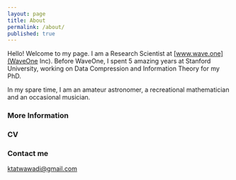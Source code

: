 ```yaml
---
layout: page
title: About
permalink: /about/
published: true
---
```


Hello! Welcome to my page. I am a Research Scientist at [www.wave.one](WaveOne Inc). 
Before WaveOne, I spent 5 amazing years at Stanford University, working on Data Compression and Information Theory for my PhD. 

In my spare time, I am an amateur astronomer, a recreational mathematician and an occasional musician. 

### More Information

### CV


### Contact me

[ktatwawadi@gmail.com](mailto:ktatwawadi@gmail.com)
